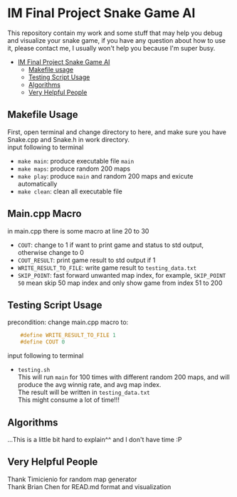 # IM Final Project Snake Game AI
This repository contain my work and some stuff that may help you debug and visualize your snake game, if you have any question about how to use it, please contact me, I usually won't help you because I'm super busy.

- [IM Final Project Snake Game AI](#im-final-project-snake-game-ai)
  - [Makefile usage](#makefile-usage)
  - [Testing Script Usage](#testing-script-usage)
  - [Algorithms](#algorithms)
  - [Very Helpful People](#very-helpful-people)

## Makefile Usage
First, open terminal and change directory to here, and make sure you have Snake.cpp and Snake.h in work directory.<br>
input following to terminal<br>
+ `make main`: produce executable file `main`
+ `make maps`: produce random 200 maps
+ `make play`: produce `main` and random 200 maps and exicute automatically
+ `make clean`: clean all executable file

## Main.cpp Macro
in main.cpp there is some macro at line 20 to 30
+ `COUT`: change to 1 if want to print game and status to std output, otherwise change to 0
+ `COUT_RESULT`: print game result to std output if 1
+ `WRITE_RESULT_TO_FILE`: write game result to `testing_data.txt`
+ `SKIP_POINT`: fast forward unwanted map index, for example, `SKIP_POINT 50` mean skip 50 map index and only show game from index 51 to 200

## Testing Script Usage
precondition:
change main.cpp macro to:
```cpp
	#define WRITE_RESULT_TO_FILE 1
	#define COUT 0
```
input following to terminal<br>
+ `testing.sh`<br>
This will run `main` for 100 times with different random 200 maps, and will produce the avg winnig rate, and avg map index.<br>
The result will be written in `testing_data.txt`<br>
This might consume a lot of time!!!

## Algorithms
...This is a little bit hard to explain^^ and I don't have time :P

## Very Helpful People
Thank Timicienio for random map generator<br>
Thank Brian Chen for READ.md format and visualization<br>
